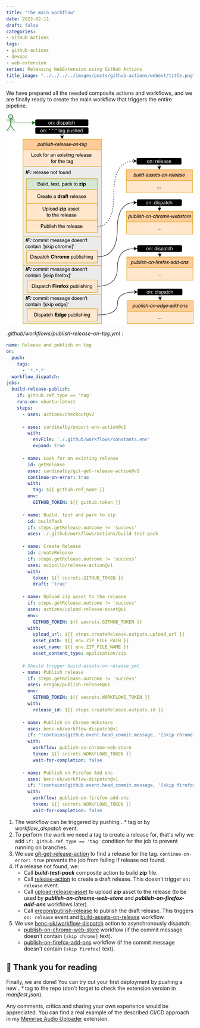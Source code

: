 ```yaml
---
title: "The main workflow"
date: 2022-02-11
draft: false
categories:
- GitHub Actions
tags:
- github-actions
- devops
- web-extension
series: Releasing WebExtension using GitHub Actions
title_image: "../../../../images/posts/github-actions/webext/title.png"
---
```


We have prepared all the needed composite actions and workflows, and we are finally ready to create the main workflow that triggers the entire pipeline.

![The main workflow](../../../../images/posts/github-actions/webext/the-main-workflow.png)

_.github/workflows/publish-release-on-tag.yml_ :

```yaml
name: Release and publish on tag
on:
  push:
    tags:
      - '*.*.*'
  workflow_dispatch:
jobs:
  build-release-publish:
    if: github.ref_type == 'tag'
    runs-on: ubuntu-latest
    steps:
      - uses: actions/checkout@v2

      - uses: cardinalby/export-env-action@v1
        with:
          envFile: './.github/workflows/constants.env'
          expand: true

      - name: Look for an existing release
        id: getRelease
        uses: cardinalby/git-get-release-action@v1
        continue-on-error: true
        with:
          tag: ${{ github.ref_name }}
        env:
          GITHUB_TOKEN: ${{ github.token }}

      - name: Build, test and pack to zip
        id: buildPack
        if: steps.getRelease.outcome != 'success'
        uses: ./.github/workflows/actions/build-test-pack

      - name: Create Release
        id: createRelease
        if: steps.getRelease.outcome != 'success'
        uses: ncipollo/release-action@v1
        with:
          token: ${{ secrets.GITHUB_TOKEN }}
          draft: 'true'

      - name: Upload zip asset to the release
        if: steps.getRelease.outcome != 'success'
        uses: actions/upload-release-asset@v1
        env:
          GITHUB_TOKEN: ${{ secrets.GITHUB_TOKEN }}
        with:
          upload_url: ${{ steps.createRelease.outputs.upload_url }}
          asset_path: ${{ env.ZIP_FILE_PATH }}
          asset_name: ${{ env.ZIP_FILE_NAME }}
          asset_content_type: application/zip

      # Should trigger build-assets-on-release.yml
      - name: Publish release
        if: steps.getRelease.outcome != 'success'
        uses: eregon/publish-release@v1
        env:
          GITHUB_TOKEN: ${{ secrets.WORKFLOWS_TOKEN }}
        with:
          release_id: ${{ steps.createRelease.outputs.id }}

      - name: Publish on Chrome Webstore
        uses: benc-uk/workflow-dispatch@v1
        if: "!contains(github.event.head_commit.message, '[skip chrome]')"
        with:
          workflow: publish-on-chrome-web-store
          token: ${{ secrets.WORKFLOWS_TOKEN }}
          wait-for-completion: false

      - name: Publish on Firefox Add-ons
        uses: benc-uk/workflow-dispatch@v1
        if: "!contains(github.event.head_commit.message, '[skip firefox]')"
        with:
          workflow: publish-on-firefox-add-ons
          token: ${{ secrets.WORKFLOWS_TOKEN }}
          wait-for-completion: false
```

1. The workflow can be triggered by pushing _*.*.*_ tag or by _workflow_dispatch_ event.
2. To perform the work we need a tag to create a release for, that's why we add `if: github.ref_type == 'tag'` condition for the job to prevent running on branches.
3. We use [git-get-release-action](https://github.com/marketplace/actions/git-get-release-action) to find a release for the tag. `continue-on-error: true` prevents the job from failing if release not found.
4. If a release not found, we:
    - Call _**build-test-pack**_ composite action to build **zip** file.
    - Call [release-action](https://github.com/marketplace/actions/create-release) to create a draft release. This doesn't trigger `on: release` event.
    - Call [upload-release-asset](https://github.com/actions/upload-release-asset) to upload **zip** asset to the release (to be used by _**publish-on-chrome-web-store**_ and _**publish-on-firefox-add-ons**_ workflows later).
    - Call [eregon/publish-release](https://github.com/marketplace/actions/publish-release) to publish the draft release. This triggers `on: release` event and [build-assets-on-release](./4-build-release-assets.md) workflow.
5. We use [benc-uk/workflow-dispatch](https://github.com/marketplace/actions/workflow-dispatch) action to asynchronously dispatch:
    - [publish-on-chrome-web-store](./6-publish-on-chrome-web-store.md) workflow (if the commit message doesn't contain `[skip chrome]` text).
    - [publish-on-firefox-add-ons](./5-publish-on-firefox-addons.md) workflow (if the commit message doesn't contain `[skip firefox]` text).

## 👏 Thank you for reading

Finally, we are done! You can try out your first deployment by pushing a new _*.*.*_ tag to the repo (don't forget to check the extension version in _manifest.json_).

Any comments, critics and sharing your own experience would be appreciated.
You can find a real example of the described CI/CD approach in my [Memrise Audio Uploader](https://github.com/cardinalby/memrise-audio-uploader) extension.